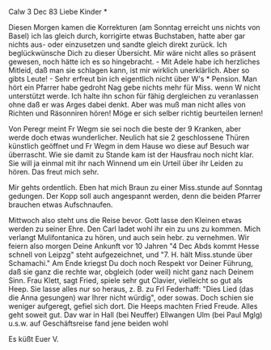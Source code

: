 Calw 3 Dec 83
Liebe Kinder <M>*

Diesen Morgen kamen die Korrekturen (am Sonntag erreicht uns nichts von Basel) ich las gleich durch, korrigirte etwas Buchstaben, hatte aber gar nichts aus- oder einzusetzen und sandte gleich direkt zurück. Ich beglückwünsche Dich zu dieser Übersicht. Mir wäre nicht alles so präsent gewesen, noch hätte ich es so hingebracht. - Mit Adele habe ich herzliches Mitleid, daß man sie schlagen kann, ist mir wirklich unerklärlich. Aber so gibts Leute! - Sehr erfreut bin ich eigentlich nicht über W's <Walz>* Pension. Man hört ein Pfarrer habe gedroht Nag gebe nichts mehr für Miss. wenn W nicht unterstützt werde. Ich halte ihn schon für fähig dergleichen zu veranlassen ohne daß er was Arges dabei denkt. Aber was muß man nicht alles von Richten und Räsonniren hören! Möge er sich selber richtig beurteilen lernen!

Von Peregr meint Fr Wegm sie sei noch die beste der 9 Kranken, aber werde doch etwas wunderlicher. Neulich hat sie 2 geschlossene Thüren künstlich geöffnet und Fr Wegm in dem Hause wo diese auf Besuch war überrascht. Wie sie damit zu Stande kam ist der Hausfrau noch nicht klar. Sie will ja einmal mit ihr nach Winnend um ein Urteil über ihr Leiden zu hören. Das freut mich sehr.

Mir gehts ordentlich. Eben hat mich Braun zu einer Miss.stunde auf Sonntag gedungen. Der Kopp soll auch angespannt werden, denn die beiden Pfarrer brauchen etwas Aufschnaufen.

Mittwoch also steht uns die Reise bevor. Gott lasse den Kleinen etwas werden zu seiner Ehre. Den Carl ladet wohl ihr ein zu uns zu kommen. Mich verlangt Mulifontanica zu hören, und auch sein hebr. zu vernehmen. 
Wir feiern also morgen Deine Ankunft vor 10 Jahren "4 Dec Abds kommt Hesse schnell von Leipzg" steht aufgezeichnet, und "7. H. hält Miss.stunde über Schamachi." Am Ende kriegst Du doch noch Respekt vor Deiner Führung, daß sie ganz die rechte war, obgleich (oder weil) nicht ganz nach Deinem Sinn. 
Frau Klett, sagt Fried, spiele sehr gut Clavier, vielleicht so gut als Heep. Sie lasse alles nur so heraus, z. B. zu Frl Federhaff: "Dies Lied (das die Anna gesungen) war Ihrer nicht würdig", oder sowas. Doch schien sie weniger aufgeregt, gefiel sich dort. Die Heeps machten Fried Freude. Alles geht soweit gut. Dav war in Hall (bei Neuffer) Ellwangen Ulm (bei Paul Mglg) u.s.w. auf Geschäftsreise fand jene beiden wohl

 Es küßt Euer V.

